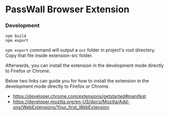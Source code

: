 # PassWall Browser Extension

### Development

```
npm build
npm export
```

`npm export` command will output a `out` folder in project's root directory. Copy that file inside extension-src folder.

Afterwards, you can install the extension in the development mode directly to Firefox or Chrome.

Below two links can guide you for how to install the extension in the development mode directly to Firefox or Chrome.

- https://developer.chrome.com/extensions/getstarted#manifest
- https://developer.mozilla.org/en-US/docs/Mozilla/Add-ons/WebExtensions/Your_first_WebExtension
